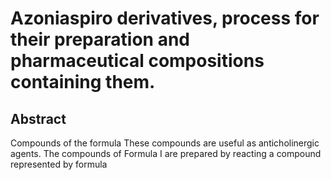 # Azoniaspiro derivatives, process for their preparation and pharmaceutical compositions containing them.

## Abstract
Compounds of the formula These compounds are useful as anticholinergic agents. The compounds of Formula I are prepared by reacting a compound represented by formula